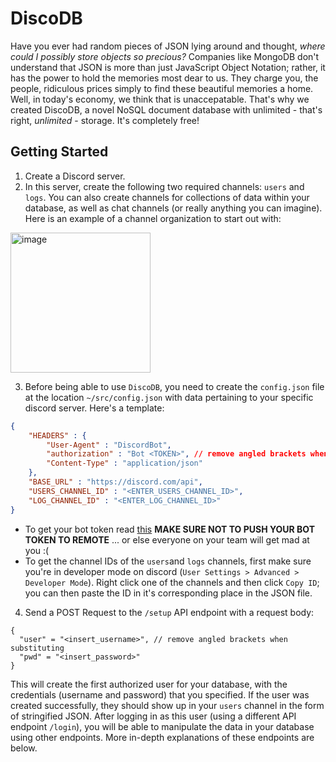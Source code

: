 # DiscoDB
Have you ever had random pieces of JSON lying around and thought, *where could I possibly store objects so precious?* Companies like MongoDB don't understand that JSON is more than just JavaScript Object Notation; rather, it has the power to hold the memories most dear to us. They charge you, the people, ridiculous prices simply to find these beautiful memories a home. Well, in today's economy, we think that is unaccepatable. That's why we created DiscoDB, a novel NoSQL document database with unlimited - that's right, *unlimited* - storage. It's completely free!

## Getting Started
1) Create a Discord server. 
2) In this server, create the following two required channels: `users` and `logs`. You can also create channels for collections of data within your database, as well as chat channels (or really anything you can imagine). Here is an example of a channel organization to start out with: 
<img width="224" alt="image" src="https://user-images.githubusercontent.com/66141551/221403694-be571483-db44-4148-af09-919d0ad75eaf.png">

3) Before being able to use `DiscoDB`, you need to create the `config.json` file at the location `~/src/config.json` with data pertaining to your specific discord server. Here's a template: 

```json
{
    "HEADERS" : {
        "User-Agent" : "DiscordBot",
        "authorization" : "Bot <TOKEN>", // remove angled brackets when substituting (<>)
        "Content-Type" : "application/json"
    },
    "BASE_URL" : "https://discord.com/api",
    "USERS_CHANNEL_ID" : "<ENTER_USERS_CHANNEL_ID>",
    "LOG_CHANNEL_ID" : "<ENTER_LOG_CHANNEL_ID>"
}
```

- To get your bot token read [this](https://discord.com/developers/docs/getting-started#creating-an-app) **MAKE SURE NOT TO PUSH YOUR BOT TOKEN TO REMOTE** ... or else everyone on your team will get mad at you :(
- To get the channel IDs of the `users`and `logs` channels, first make sure you're in developer mode on discord (`User Settings > Advanced > Developer Mode`). Right click one of the channels and then click `Copy ID`; you can then paste the ID in it's corresponding place in the JSON file.

4) Send a POST Request to the `/setup` API endpoint with a request body:
```
{
  "user" = "<insert_username>", // remove angled brackets when substituting
  "pwd" = "<insert_password>"
}
```
This will create the first authorized user for your database, with the credentials (username and password) that you specified. If the user was created successfully, they should show up in your `users` channel in the form of stringified JSON. After logging in as this user (using a different API endpoint `/login`), you will be able to manipulate the data in your database using other endpoints. More in-depth explanations of these endpoints are below. 



